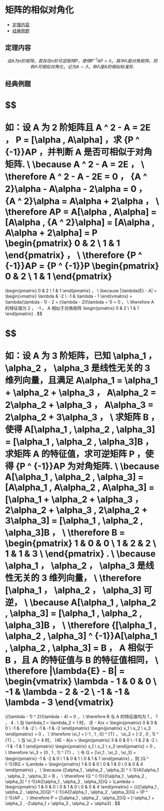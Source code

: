# 矩阵的相似对角化

* [定理内容](#定理内容)
* [经典例题](#经典例题)

## 定理内容

$$
设 A 为 n 阶矩阵，若存在 n 阶可逆矩阵 P ，使得 {P ^ {-1}}AP  = \Lambda ，其中 \Lambda 是对角矩阵，则称 \Lambda 可相似对角化，记为 A \sim \Lambda ，称 \Lambda 是 A 的相似标准形.
$$

## 经典例题

$$
\
\
如：设 A 为 2 阶矩阵且 A ^ 2 - A = 2E ， P = [\alpha , A\alpha] ，求 {P ^ {-1}}AP ，并判断 A 是否可相似于对角矩阵.
\\
\because A ^ 2 - A = 2E ，
\\
\therefore A ^ 2 - A - 2E = 0 ， {A ^ 2}\alpha - A\alpha - 2\alpha = 0 ， {A ^ 2}\alpha = A\alpha + 2\alpha ，
\\
\therefore AP = A[\alpha , A\alpha] = [A\alpha , {A ^ 2}\alpha] = [A\alpha , A\alpha + 2\alpha] = P
\begin{pmatrix}
0 & 2 \\
1 & 1
\end{pmatrix} ，
\\
\therefore {P ^ {-1}}AP = {P ^ {-1}}P
\begin{pmatrix}
0 & 2 \\
1 & 1
\end{pmatrix}
=
\begin{pmatrix}
0 & 2 \\
1 & 1
\end{pmatrix} ，
\\
\because |\lambda{E} - A| =
\begin{vmatrix}
\lambda & -2 \\
-1 & \lambda - 1
\end{vmatrix}
= \lambda(\lambda - 1) - 2 = (\lambda - 2)(\lambda + 1) = 0 ，
\\
\therefore A 的特征值为 2 ， -1 ， A 相似于对角矩阵
\begin{pmatrix}
0 & 2 \\
1 & 1
\end{pmatrix} .
$$

$$
\
\
如：设 A 为 3 阶矩阵，已知 \alpha_1 ， \alpha_2 ， \alpha_3 是线性无关的 3 维列向量，且满足 A\alpha_1 = \alpha_1 + \alpha_2 + \alpha_3 ， A\alpha_2 = 2\alpha_2 + \alpha_3 ， A\alpha_3 = 2\alpha_2 + 3\alpha_3 ，
\\
求矩阵 B ，使得 A[\alpha_1 , \alpha_2 , \alpha_3] = [\alpha_1 , \alpha_2 , \alpha_3]B ，求矩阵 A 的特征值，求可逆矩阵 P ，使得 {P ^ {-1}}AP 为对角矩阵.
\\
\because A[\alpha_1 , \alpha_2 , \alpha_3] = [A\alpha_1 , A\alpha_2 , A\alpha_3] = [\alpha_1 + \alpha_2 + \alpha_3 ， 2\alpha_2 + \alpha_3 , 2\alpha_2 + 3\alpha_3] = [\alpha_1 , \alpha_2 , \alpha_3]B ，
\\
\therefore B =
\begin{pmatrix}
1 & 0 & 0 \\
1 & 2 & 2 \\
1 & 1 & 3 \\
\end{pmatrix} .
\\
\because \alpha_1 ， \alpha_2 ， \alpha_3 是线性无关的 3 维列向量，
\\
\therefore [\alpha_1 ， \alpha_2 ， \alpha_3] 可逆，
\\
\because A[\alpha_1 , \alpha_2 , \alpha_3] = [\alpha_1 , \alpha_2 , \alpha_3]B ，
\\
\therefore {[\alpha_1 , \alpha_2 , \alpha_3] ^ {-1}}A[\alpha_1 , \alpha_2 , \alpha_3] = B ， A 相似于 B ，且 A 的特征值与 B 的特征值相同，
\\
\therefore |\lambda{E} - B| =
\begin{vmatrix}
\lambda - 1 & 0 & 0 \\
-1 & \lambda - 2 & -2 \\
-1 & -1 & \lambda - 3
\end{vmatrix}
=
{(\lambda - 1) ^ 2}(\lambda - 4) = 0 ，
\\
\therefore B 与 A 的特征值均为 1 ， 1 ， 4 .
\\
当 \lambda_1 = \lambda_2 = 1 时， (E - A)x =
\begin{pmatrix}
0 & 0 & 0 \\
-1 & -1 & -2 \\
-1 & -1 & -2
\end{pmatrix}
\begin{pmatrix}
x_1 \\
x_2 \\
x_3
\end{pmatrix}
= 0 ，
\\
\therefore \xi_1 = [-1 , 1 , 0] ^ {T} ， \xi_2 = [-2 , 0 , 1] ^ {T} ，
\\
当 \xi_3 = 4 时， (4E - A)x =
\begin{pmatrix}
3 & 0 & 0 \\
-1 & 2 & -2 \\
-1 & -1 & 1
\end{pmatrix}
\begin{pmatrix}
x_1 \\
x_2 \\
x_3
\end{pmatrix}
= 0 ，
\\
\therefore \xi_3 = [0 , 1 , 1] ^ {T} ，
\\
令 Q = [\xi_1 , \xi_2 , \xi_3] =
\begin{pmatrix}
-1 & -2 & 0 \\
1 & 0 & 1 \\
0 & 1 & 1
\end{pmatrix}
，则 {Q ^ {-1}}BQ = \Lambda =
\begin{pmatrix}
1 & 0 & 0 \\
0 & 1 & 0 \\
0 & 0 & 4
\end{pmatrix} ，
\\
\because {[\alpha_1 , \alpha_2 , \alpha_3] ^ {-1}}A[\alpha_1 , \alpha_2 , \alpha_3] = B ，
\\
\therefore {Q ^ {-1}}{[\alpha_1 , \alpha_2 , \alpha_3] ^ {-1}}A{[\alpha_1 , \alpha_2 , \alpha_3]}Q = \Lambda =
\begin{pmatrix}
1 & 0 & 0 \\
0 & 1 & 0 \\
0 & 0 & 4
\end{pmatrix}
= {({[\alpha_1 , \alpha_2 , \alpha_3]}Q) ^ {-1}}A{[\alpha_1 , \alpha_2 , \alpha_3]}Q = {P ^ {-1}}AP ，
\\
\therefore P = {[\alpha_1 , \alpha_2 , \alpha_3]}Q = [-\alpha_1 + \alpha_2 , -2\alpha_1 + \alpha_3 , \alpha_2 + \alpha3] .
$$



